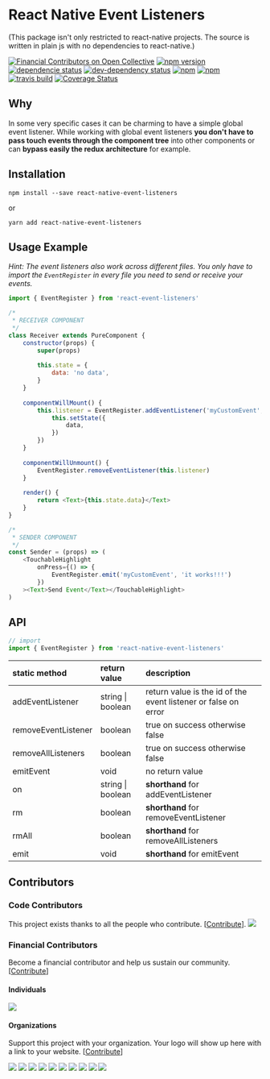 # React Native Event Listeners

(This package isn't only restricted to react-native projects. The source is written in plain js with no dependencies to react-native.)

[![Financial Contributors on Open Collective](https://opencollective.com/react-native-event-listeners/all/badge.svg?label=financial+contributors)](https://opencollective.com/react-native-event-listeners) [![npm version](https://badge.fury.io/js/react-native-event-listeners.svg)](https://badge.fury.io/js/react-native-event-listeners)
[![dependencie status](https://david-dm.org/tobiasMeinhardt/react-native-event-listeners.svg)](https://david-dm.org/tobiasMeinhardt/react-native-event-listeners)
[![dev-dependency status](https://david-dm.org/tobiasMeinhardt/react-native-event-listeners/dev-status.svg)](https://david-dm.org/tobiasMeinhardt/react-native-event-listeners?type=dev)
[![npm](https://img.shields.io/npm/dm/react-native-event-listeners.svg)](https://www.npmjs.com/package/react-native-event-listeners)
[![npm](https://img.shields.io/npm/dt/react-native-event-listeners.svg)](https://www.npmjs.com/package/react-native-event-listeners)
[![travis build](https://travis-ci.org/meinto/react-native-event-listeners.svg?branch=master)](https://travis-ci.org/meinto/react-native-event-listeners)
[![Coverage Status](https://coveralls.io/repos/github/meinto/react-native-event-listeners/badge.svg?branch=master)](https://coveralls.io/github/meinto/react-native-event-listeners?branch=master)

## Why

In some very specific cases it can be charming to have a simple global event listener. While working with global event listeners **you don't have to pass touch events through the component tree** into other components or can **bypass easily the redux architecture** for example.

## Installation

```
npm install --save react-native-event-listeners
```

or

```
yarn add react-native-event-listeners
```

## Usage Example

*Hint: The event listeners also work across different files. You only have to import the ```EventRegister``` in every file you need to send or receive your events.*

```javascript
import { EventRegister } from 'react-event-listeners'

/*
 * RECEIVER COMPONENT
 */
class Receiver extends PureComponent {
    constructor(props) {
        super(props)
        
        this.state = {
            data: 'no data',
        }
    }
    
    componentWillMount() {
        this.listener = EventRegister.addEventListener('myCustomEvent', (data) => {
            this.setState({
                data,
            })
        })
    }
    
    componentWillUnmount() {
        EventRegister.removeEventListener(this.listener)
    }
    
    render() {
        return <Text>{this.state.data}</Text>
    }
}

/*
 * SENDER COMPONENT
 */
const Sender = (props) => (
    <TouchableHighlight
        onPress={() => {
            EventRegister.emit('myCustomEvent', 'it works!!!')
        })
    ><Text>Send Event</Text></TouchableHighlight>
)
```

## API

```javascript
// import
import { EventRegister } from 'react-native-event-listeners'
```

| static method       | return value      | description                                                    |
| :------------------ | :---------------- | :------------------------------------------------------------- |
| addEventListener    | string \| boolean | return value is the id of the event listener or false on error |
| removeEventListener | boolean           | true on success otherwise false                                |
| removeAllListeners  | boolean           | true on success otherwise false                                |
| emitEvent           | void              | no return value                                                |
| on                  | string \| boolean | **shorthand** for addEventListener                             |
| rm                  | boolean           | **shorthand** for removeEventListener                          |
| rmAll               | boolean           | **shorthand** for removeAllListeners                           |
| emit                | void              | **shorthand** for emitEvent                                    |


## Contributors

### Code Contributors

This project exists thanks to all the people who contribute. [[Contribute](CONTRIBUTING.md)].
<a href="https://github.com/meinto/react-native-event-listeners/graphs/contributors"><img src="https://opencollective.com/react-native-event-listeners/contributors.svg?width=890&button=false" /></a>

### Financial Contributors

Become a financial contributor and help us sustain our community. [[Contribute](https://opencollective.com/react-native-event-listeners/contribute)]

#### Individuals

<a href="https://opencollective.com/react-native-event-listeners"><img src="https://opencollective.com/react-native-event-listeners/individuals.svg?width=890"></a>

#### Organizations

Support this project with your organization. Your logo will show up here with a link to your website. [[Contribute](https://opencollective.com/react-native-event-listeners/contribute)]

<a href="https://opencollective.com/react-native-event-listeners/organization/0/website"><img src="https://opencollective.com/react-native-event-listeners/organization/0/avatar.svg"></a>
<a href="https://opencollective.com/react-native-event-listeners/organization/1/website"><img src="https://opencollective.com/react-native-event-listeners/organization/1/avatar.svg"></a>
<a href="https://opencollective.com/react-native-event-listeners/organization/2/website"><img src="https://opencollective.com/react-native-event-listeners/organization/2/avatar.svg"></a>
<a href="https://opencollective.com/react-native-event-listeners/organization/3/website"><img src="https://opencollective.com/react-native-event-listeners/organization/3/avatar.svg"></a>
<a href="https://opencollective.com/react-native-event-listeners/organization/4/website"><img src="https://opencollective.com/react-native-event-listeners/organization/4/avatar.svg"></a>
<a href="https://opencollective.com/react-native-event-listeners/organization/5/website"><img src="https://opencollective.com/react-native-event-listeners/organization/5/avatar.svg"></a>
<a href="https://opencollective.com/react-native-event-listeners/organization/6/website"><img src="https://opencollective.com/react-native-event-listeners/organization/6/avatar.svg"></a>
<a href="https://opencollective.com/react-native-event-listeners/organization/7/website"><img src="https://opencollective.com/react-native-event-listeners/organization/7/avatar.svg"></a>
<a href="https://opencollective.com/react-native-event-listeners/organization/8/website"><img src="https://opencollective.com/react-native-event-listeners/organization/8/avatar.svg"></a>
<a href="https://opencollective.com/react-native-event-listeners/organization/9/website"><img src="https://opencollective.com/react-native-event-listeners/organization/9/avatar.svg"></a>
